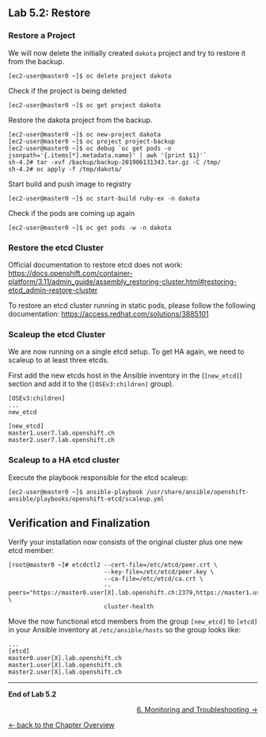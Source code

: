 ## Lab 5.2: Restore

### Restore a Project

We will now delete the initially created `dakota` project and try to restore it from the backup.
```
[ec2-user@master0 ~]$ oc delete project dakota
```

Check if the project is being deleted
```
[ec2-user@master0 ~]$ oc get project dakota
```

Restore the dakota project from the backup.
```
[ec2-user@master0 ~]$ oc new-project dakota
[ec2-user@master0 ~]$ oc project project-backup
[ec2-user@master0 ~]$ oc debug `oc get pods -o jsonpath='{.items[*].metadata.name}' | awk '{print $1}'`
sh-4.2# tar -xvf /backup/backup-201906131343.tar.gz -C /tmp/
sh-4.2# oc apply -f /tmp/dakota/
```

Start build and push image to registry
```
[ec2-user@master0 ~]$ oc start-build ruby-ex -n dakota
``` 

Check if the pods are coming up again
```
[ec2-user@master0 ~]$ oc get pods -w -n dakota
```

### Restore the etcd Cluster

Official documentation to restore etcd does not work:
https://docs.openshift.com/container-platform/3.11/admin_guide/assembly_restoring-cluster.html#restoring-etcd_admin-restore-cluster

To restore an etcd cluster running in static pods, please follow the following documentation:
https://access.redhat.com/solutions/3885101

### Scaleup the etcd Cluster

We are now running on a single etcd setup. To get HA again, we need to scaleup to at least three etcds.

First add the new etcds host in the Ansible inventory in the (`[new_etcd]`) section and add it to the (`[OSEv3:children]` group).
```
[OSEv3:children]
...
new_etcd

[new_etcd]
master1.user7.lab.openshift.ch
master2.user7.lab.openshift.ch

```

### Scaleup to a HA etcd cluster

Execute the playbook responsible for the etcd scaleup:
```
[ec2-user@master0 ~]$ ansible-playbook /usr/share/ansible/openshift-ansible/playbooks/openshift-etcd/scaleup.yml
```


## Verification and Finalization

Verify your installation now consists of the original cluster plus one new etcd member:
```
[root@master0 ~]# etcdctl2 --cert-file=/etc/etcd/peer.crt \
                           --key-file=/etc/etcd/peer.key \
                           --ca-file=/etc/etcd/ca.crt \
                           --peers="https://master0.user[X].lab.openshift.ch:2379,https://master1.user[X].lab.openshift.ch:2379" \
                           cluster-health
```

Move the now functional etcd members from the group `[new_etcd]` to `[etcd]` in your Ansible inventory at `/etc/ansible/hosts` so the group looks like:
```
...
[etcd]
master0.user[X].lab.openshift.ch
master1.user[X].lab.openshift.ch
master2.user[X].lab.openshift.ch
```

---

**End of Lab 5.2**

<p width="100px" align="right"><a href="60_monitoring_troubleshooting.md">6. Monitoring and Troubleshooting →</a></p>

[← back to the Chapter Overview](50_backup_restore.md)
